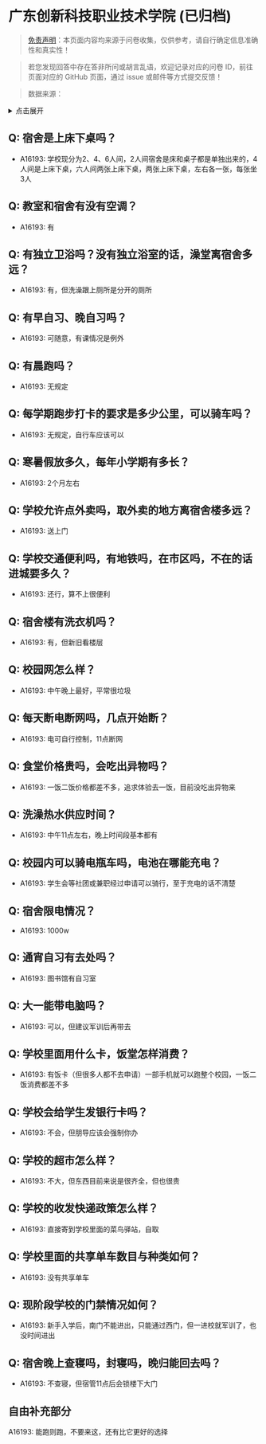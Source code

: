 # 广东创新科技职业技术学院 (已归档)

> [免责声明](https://colleges.chat/#_3)：本页面内容均来源于问卷收集，仅供参考，请自行确定信息准确性和真实性！

> 若您发现回答中存在答非所问或胡言乱语，欢迎记录对应的问卷 ID，前往页面对应的 GitHub 页面，通过 issue 或邮件等方式提交反馈！

> 数据来源：

<details><summary>点击展开</summary>
<ul>
<li>A16193: 匿名 (2022 年 09 月)</li>
</ul>
</details>

## Q: 宿舍是上床下桌吗？

- A16193: 学校现分为2、4、6人间，2人间宿舍是床和桌子都是单独出来的，4人间是上床下桌，六人间两张上床下桌，两张上床下桌，左右各一张，每张坐3人

## Q: 教室和宿舍有没有空调？

- A16193: 有

## Q: 有独立卫浴吗？没有独立浴室的话，澡堂离宿舍多远？

- A16193: 有，但洗澡跟上厕所是分开的厕所

## Q: 有早自习、晚自习吗？

- A16193: 可随意，有课情况是例外

## Q: 有晨跑吗？

- A16193: 无规定

## Q: 每学期跑步打卡的要求是多少公里，可以骑车吗？

- A16193: 无规定，自行车应该可以

## Q: 寒暑假放多久，每年小学期有多长？

- A16193: 2个月左右

## Q: 学校允许点外卖吗，取外卖的地方离宿舍楼多远？

- A16193: 送上门

## Q: 学校交通便利吗，有地铁吗，在市区吗，不在的话进城要多久？

- A16193: 还行，算不上很便利

## Q: 宿舍楼有洗衣机吗？

- A16193: 有，但新旧看楼层

## Q: 校园网怎么样？

- A16193: 中午晚上最好，平常很垃圾

## Q: 每天断电断网吗，几点开始断？

- A16193: 电可自行控制，11点断网

## Q: 食堂价格贵吗，会吃出异物吗？

- A16193: 一饭二饭价格都差不多，追求体验去一饭，目前没吃出异物来

## Q: 洗澡热水供应时间？

- A16193: 中午11点左右，晚上时间段基本都有

## Q: 校园内可以骑电瓶车吗，电池在哪能充电？

- A16193: 学生会等社团或兼职经过申请可以骑行，至于充电的话不清楚

## Q: 宿舍限电情况？

- A16193: 1000w

## Q: 通宵自习有去处吗？

- A16193: 图书馆有自习室

## Q: 大一能带电脑吗？

- A16193: 可以，但建议军训后再带去

## Q: 学校里面用什么卡，饭堂怎样消费？

- A16193: 有饭卡（但很多人都不去申请）一部手机就可以跑整个校园，一饭二饭消费都差不多

## Q: 学校会给学生发银行卡吗？

- A16193: 不会，但朋导应该会强制你办

## Q: 学校的超市怎么样？

- A16193: 不大，但东西目前来说是很齐全，但也很贵

## Q: 学校的收发快递政策怎么样？

- A16193: 直接寄到学校里面的菜鸟驿站，自取

## Q: 学校里面的共享单车数目与种类如何？

- A16193: 没有共享单车

## Q: 现阶段学校的门禁情况如何？

- A16193: 新手入学后，南门不能进出，只能通过西门，但一进校就军训了，也没时间进出

## Q: 宿舍晚上查寝吗，封寝吗，晚归能回去吗？

- A16193: 不查寝，但宿管11点后会锁楼下大门

## 自由补充部分

A16193: 能跑则跑，不要来这，还有比它更好的选择